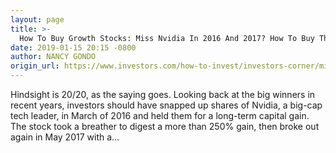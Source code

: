 ```yaml
---
layout: page
title: >-
  How To Buy Growth Stocks: Miss Nvidia In 2016 And 2017? How To Buy The Next Big Breakout
date: 2019-01-15 20:15 -0800
author: NANCY GONDO
origin_url: https://www.investors.com/how-to-invest/investors-corner/miss-nvidias-big-breakout-last-year-dont-miss-the-next-one
---
```






Hindsight is 20/20, as the saying goes. Looking back at the big winners in recent years, investors should have snapped up shares of Nvidia, a big-cap tech leader, in March of 2016 and held them for a long-term capital gain. The stock took a breather to digest a more than 250% gain, then broke out again in May 2017 with a…

 

